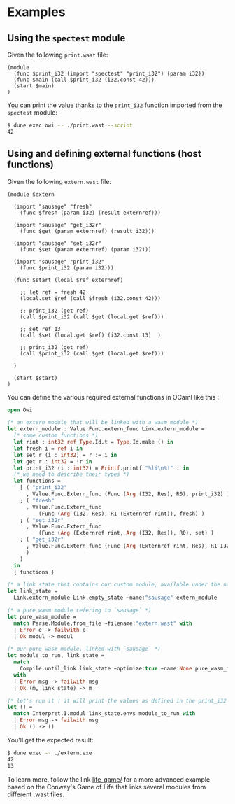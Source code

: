 # Examples

## Using the `spectest` module

Given the following `print.wast` file:

<!-- $MDX file=print.wast -->
```wast
(module
  (func $print_i32 (import "spectest" "print_i32") (param i32))
  (func $main (call $print_i32 (i32.const 42)))
  (start $main)
)
```

You can print the value thanks to the `print_i32` function imported from the `spectest` module:

```sh
$ dune exec owi -- ./print.wast --script
42
```

## Using and defining external functions (host functions)

Given the following `extern.wast` file:

<!-- $MDX file=extern.wast -->
```wast
(module $extern

  (import "sausage" "fresh"
    (func $fresh (param i32) (result externref)))

  (import "sausage" "get_i32r"
    (func $get (param externref) (result i32)))

  (import "sausage" "set_i32r"
    (func $set (param externref) (param i32)))

  (import "sausage" "print_i32"
    (func $print_i32 (param i32)))

  (func $start (local $ref externref)

    ;; let ref = fresh 42
    (local.set $ref (call $fresh (i32.const 42)))

    ;; print_i32 (get ref)
    (call $print_i32 (call $get (local.get $ref)))

    ;; set ref 13
    (call $set (local.get $ref) (i32.const 13)  )

    ;; print_i32 (get ref)
    (call $print_i32 (call $get (local.get $ref)))

  )

  (start $start)
)
```

You can define the various required external functions in OCaml like this :

<!-- $MDX file=extern.ml -->
```ocaml
open Owi

(* an extern module that will be linked with a wasm module *)
let extern_module : Value.Func.extern_func Link.extern_module =
  (* some custom functions *)
  let rint : int32 ref Type.Id.t = Type.Id.make () in
  let fresh i = ref i in
  let set r (i : int32) = r := i in
  let get r : int32 = !r in
  let print_i32 (i : int32) = Printf.printf "%li\n%!" i in
  (* we need to describe their types *)
  let functions =
    [ ( "print_i32"
      , Value.Func.Extern_func (Func (Arg (I32, Res), R0), print_i32) )
    ; ( "fresh"
      , Value.Func.Extern_func
          (Func (Arg (I32, Res), R1 (Externref rint)), fresh) )
    ; ( "set_i32r"
      , Value.Func.Extern_func
          (Func (Arg (Externref rint, Arg (I32, Res)), R0), set) )
    ; ( "get_i32r"
      , Value.Func.Extern_func (Func (Arg (Externref rint, Res), R1 I32), get)
      )
    ]
  in
  { functions }

(* a link state that contains our custom module, available under the name `sausage` *)
let link_state =
  Link.extern_module Link.empty_state ~name:"sausage" extern_module

(* a pure wasm module refering to `sausage` *)
let pure_wasm_module =
  match Parse.Module.from_file ~filename:"extern.wast" with
  | Error e -> failwith e
  | Ok modul -> modul

(* our pure wasm module, linked with `sausage` *)
let module_to_run, link_state =
  match
    Compile.until_link link_state ~optimize:true ~name:None pure_wasm_module
  with
  | Error msg -> failwith msg
  | Ok (m, link_state) -> m

(* let's run it ! it will print the values as defined in the print_i32 function *)
let () =
  match Interpret.I.modul link_state.envs module_to_run with
  | Error msg -> failwith msg
  | Ok () -> ()
```

You'll get the expected result:

```sh
$ dune exec -- ./extern.exe
42
13
```

To learn more, follow the link [life_game/](./life_game/) for a more advanced example
based on the Conway's Game of Life that links several modules from different .wast files.

